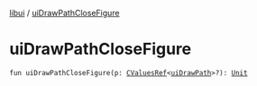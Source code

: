 [libui](index.md) / [uiDrawPathCloseFigure](./ui-draw-path-close-figure.md)

# uiDrawPathCloseFigure

`fun uiDrawPathCloseFigure(p: `[`CValuesRef`](../kotlinx.cinterop/-c-values-ref/index.md)`<`[`uiDrawPath`](ui-draw-path.md)`>?): `[`Unit`](https://kotlinlang.org/api/latest/jvm/stdlib/kotlin/-unit/index.html)